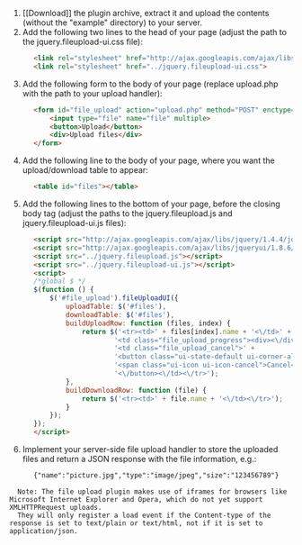 

   1. [[Download]] the plugin archive, extract it and upload the contents (without the "example" directory) to your server.
   2. Add the following two lines to the head of your page (adjust the path to the jquery.fileupload-ui.css file):
```html
      <link rel="stylesheet" href="http://ajax.googleapis.com/ajax/libs/jqueryui/1.8.6/themes/base/jquery-ui.css" id="theme">
      <link rel="stylesheet" href="../jquery.fileupload-ui.css">
```
   3. Add the following form to the body of your page (replace upload.php with the path to your upload handler):
```html
      <form id="file_upload" action="upload.php" method="POST" enctype="multipart/form-data">
          <input type="file" name="file" multiple>
          <button>Upload</button>
          <div>Upload files</div>
      </form>
```
   4. Add the following line to the body of your page, where you want the upload/download table to appear:
```html
      <table id="files"></table>
```
   5. Add the following lines to the bottom of your page, before the closing body tag (adjust the paths to the jquery.fileupload.js and jquery.fileupload-ui.js files):
```html
      <script src="http://ajax.googleapis.com/ajax/libs/jquery/1.4.4/jquery.min.js"></script>
      <script src="http://ajax.googleapis.com/ajax/libs/jqueryui/1.8.6/jquery-ui.min.js"></script>
      <script src="../jquery.fileupload.js"></script>
      <script src="../jquery.fileupload-ui.js"></script>
      <script>
      /*global $ */
      $(function () {
          $('#file_upload').fileUploadUI({
              uploadTable: $('#files'),
              downloadTable: $('#files'),
              buildUploadRow: function (files, index) {
                  return $('<tr><td>' + files[index].name + '<\/td>' +
                          '<td class="file_upload_progress"><div><\/div><\/td>' +
                          '<td class="file_upload_cancel">' +
                          '<button class="ui-state-default ui-corner-all" title="Cancel">' +
                          '<span class="ui-icon ui-icon-cancel">Cancel<\/span>' +
                          '<\/button><\/td><\/tr>');
              },
              buildDownloadRow: function (file) {
                  return $('<tr><td>' + file.name + '<\/td><\/tr>');
              }
          });
      });
      </script> 
```
   6. Implement your server-side file upload handler to store the uploaded files and return a JSON response with the file information, e.g.:
```html
      {"name":"picture.jpg","type":"image/jpeg","size":"123456789"}
```
      Note: The file upload plugin makes use of iframes for browsers like Microsoft Internet Explorer and Opera, which do not yet support XMLHTTPRequest uploads.
      They will only register a load event if the Content-type of the response is set to text/plain or text/html, not if it is set to application/json.